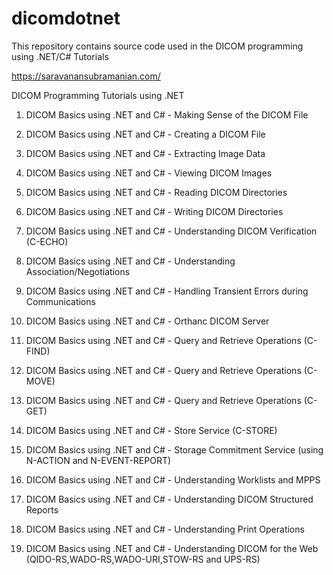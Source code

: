 # dicomdotnet
This repository contains source code used in the DICOM programming using .NET/C# Tutorials

https://saravanansubramanian.com/

DICOM Programming Tutorials using .NET

1. DICOM Basics using .NET and C# - Making Sense of the DICOM File

2. DICOM Basics using .NET and C# - Creating a DICOM File

3. DICOM Basics using .NET and C# - Extracting Image Data

4. DICOM Basics using .NET and C# - Viewing DICOM Images

5. DICOM Basics using .NET and C# - Reading DICOM Directories

6. DICOM Basics using .NET and C# - Writing DICOM Directories

7. DICOM Basics using .NET and C# - Understanding DICOM Verification (C-ECHO)

8. DICOM Basics using .NET and C# - Understanding Association/Negotiations

9. DICOM Basics using .NET and C# - Handling Transient Errors during Communications

10. DICOM Basics using .NET and C# - Orthanc DICOM Server

11. DICOM Basics using .NET and C# - Query and Retrieve Operations (C-FIND)

12. DICOM Basics using .NET and C# - Query and Retrieve Operations (C-MOVE)

13. DICOM Basics using .NET and C# - Query and Retrieve Operations (C-GET)

14. DICOM Basics using .NET and C# - Store Service (C-STORE)

15. DICOM Basics using .NET and C# - Storage Commitment Service (using N-ACTION and N-EVENT-REPORT)

16. DICOM Basics using .NET and C# - Understanding Worklists and MPPS

17. DICOM Basics using .NET and C# - Understanding DICOM Structured Reports

18. DICOM Basics using .NET and C# - Understanding Print Operations

19. DICOM Basics using .NET and C# - Understanding DICOM for the Web (QIDO-RS,WADO-RS,WADO-URI,STOW-RS and UPS-RS)
